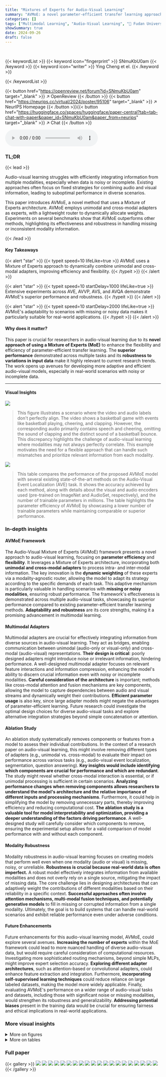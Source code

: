 ```yaml
---
title: "Mixtures of Experts for Audio-Visual Learning"
summary: "AVMoE: a novel parameter-efficient transfer learning approach for audio-visual learning, dynamically allocates expert models (unimodal and cross-modal adapters) based on task demands, achieving superi..."
categories: []
tags: ["Multimodal Learning", "Audio-Visual Learning", "🏢 Fudan University",]
showSummary: true
date: 2024-09-26
draft: false
---
```


<br>

{{< keywordList >}}
{{< keyword icon="fingerprint" >}} SNmuKbU0am {{< /keyword >}}
{{< keyword icon="writer" >}} Ying Cheng et el. {{< /keyword >}}
 
{{< /keywordList >}}

{{< button href="https://openreview.net/forum?id=SNmuKbU0am" target="_blank" >}}
↗ OpenReview
{{< /button >}}
{{< button href="https://neurips.cc/virtual/2024/poster/95106" target="_blank" >}}
↗ NeurIPS Homepage
{{< /button >}}{{< button href="https://huggingface.co/spaces/huggingface/paper-central?tab=tab-chat-with-paper&paper_id=SNmuKbU0am&paper_from=neurips" target="_blank" >}}
↗ Chat
{{< /button >}}



<audio controls>
    <source src="https://ai-paper-reviewer.com/SNmuKbU0am/podcast.wav" type="audio/wav">
    Your browser does not support the audio element.
</audio>


### TL;DR


{{< lead >}}

Audio-visual learning struggles with efficiently integrating information from multiple modalities, especially when data is noisy or incomplete. Existing approaches often focus on fixed strategies for combining audio and visual information, leading to suboptimal performance in diverse scenarios. 



This paper introduces AVMoE, a novel method that uses a Mixture of Experts architecture. AVMoE employs unimodal and cross-modal adapters as experts, with a lightweight router to dynamically allocate weights. Experiments on several benchmarks show that AVMoE outperforms other methods, highlighting its effectiveness and robustness in handling missing or inconsistent modality information.

{{< /lead >}}


#### Key Takeaways

{{< alert "star" >}}
{{< typeit speed=10 lifeLike=true >}} AVMoE uses a Mixture of Experts approach to dynamically combine unimodal and cross-modal adapters, improving efficiency and flexibility. {{< /typeit >}}
{{< /alert >}}

{{< alert "star" >}}
{{< typeit speed=10 startDelay=1000 lifeLike=true >}} Extensive experiments across AVE, AVVP, AVS, and AVQA demonstrate AVMoE's superior performance and robustness. {{< /typeit >}}
{{< /alert >}}

{{< alert "star" >}}
{{< typeit speed=10 startDelay=2000 lifeLike=true >}} AVMoE's adaptability to scenarios with missing or noisy data makes it particularly suitable for real-world applications. {{< /typeit >}}
{{< /alert >}}

#### Why does it matter?
This paper is crucial for researchers in audio-visual learning due to its **novel approach of using a Mixture of Experts (MoE)** to enhance the flexibility and efficiency of parameter-efficient transfer learning.  The **superior performance** demonstrated across multiple tasks and its **robustness to variations in input data** make it highly relevant to current research trends.  The work opens up avenues for developing more adaptive and efficient audio-visual models, especially in real-world scenarios with noisy or incomplete data.

------
#### Visual Insights



![](https://ai-paper-reviewer.com/SNmuKbU0am/figures_1_1.jpg)

> This figure illustrates a scenario where the video and audio labels don't perfectly align.  The video shows a basketball game with events like basketball playing, cheering, and clapping. However, the corresponding audio primarily contains speech and cheering, omitting the sound of clapping and the distinct sound of a basketball bounce. This discrepancy highlights the challenge of audio-visual learning where modalities may not always perfectly correlate.  This example motivates the need for a flexible approach that can handle such mismatches and prioritize relevant information from each modality.





![](https://ai-paper-reviewer.com/SNmuKbU0am/tables_6_1.jpg)

> This table compares the performance of the proposed AVMoE model with several existing state-of-the-art methods on the Audio-Visual Event Localization (AVE) task.  It shows the accuracy achieved by each method, along with details about the visual and audio encoders used (pre-trained on ImageNet and AudioSet, respectively), and the number of trainable parameters in millions.  The table highlights the parameter efficiency of AVMoE by showcasing a lower number of trainable parameters while maintaining comparable or superior performance.





### In-depth insights


#### AVMoE Framework
The Audio-Visual Mixture of Experts (AVMoE) framework presents a novel approach to audio-visual learning, focusing on **parameter efficiency** and **flexibility**.  It leverages a Mixture of Experts architecture, incorporating both **unimodal and cross-modal adapters** to process intra- and inter-modal information. The key innovation is the **dynamic weighting** of these experts via a modality-agnostic router, allowing the model to adapt its strategy according to the specific demands of each task. This adaptive mechanism is particularly valuable in handling scenarios with **missing or noisy modalities**, ensuring robust performance. The framework's effectiveness is demonstrated across multiple audio-visual tasks, showcasing its superior performance compared to existing parameter-efficient transfer learning methods.  **Adaptability and robustness** are its core strengths, making it a promising advancement in multimodal learning.

#### Multimodal Adapters
Multimodal adapters are crucial for effectively integrating information from diverse sources in audio-visual learning.  They act as bridges, enabling communication between unimodal (audio-only or visual-only) and cross-modal (audio-visual) representations.  **Their design is critical**: poorly designed adapters might introduce noise or irrelevant information, hindering performance.  A well-designed multimodal adapter focuses on relevant feature interactions and information compression, enhancing the model's ability to discern crucial information even with noisy or incomplete modalities. **Careful consideration of the architecture** is important; methods like cross-modal attention and fusion mechanisms are key components, allowing the model to capture dependencies between audio and visual streams and dynamically weight their contributions.  **Efficient parameter usage** is also key, since large adapter models might negate the advantages of parameter-efficient learning.  Future research could investigate the optimal design choices for diverse audio-visual tasks and explore alternative integration strategies beyond simple concatenation or attention.

#### Ablation Study
An ablation study systematically removes components or features from a model to assess their individual contributions.  In the context of a research paper on audio-visual learning, this might involve removing different types of adapters (e.g., unimodal vs. cross-modal) to evaluate their impact on performance across various tasks (e.g., audio-visual event localization, segmentation, question answering).  **Key insights would include identifying which components are crucial for performance and which are redundant**.  The study might reveal whether cross-modal interaction is essential, or if unimodal processing is sufficient in certain scenarios.  **Analyzing performance changes when removing components allows researchers to understand the model's architecture and the relative importance of different inputs and processing mechanisms**.  Furthermore, it could help in simplifying the model by removing unnecessary parts, thereby improving efficiency and reducing computational cost.  **The ablation study is a valuable tool for model interpretability and optimization, providing a deeper understanding of the factors driving performance**.  A well-designed study will carefully consider which components to remove, ensuring the experimental setup allows for a valid comparison of model performance with and without each component.

#### Modality Robustness
Modality robustness in audio-visual learning focuses on creating models that perform well even when one modality (audio or visual) is missing, noisy, or unreliable.  **Robustness is crucial because real-world data is often imperfect.** A robust model effectively integrates information from available modalities and does not overly rely on a single source, mitigating the impact of missing data.  The core challenge lies in designing architectures that can adaptively weight the contributions of different modalities based on their reliability in a specific context.  **Successful approaches often involve attention mechanisms, multi-modal fusion techniques, and potentially generative models** to fill in missing or corrupted information from a single modality.  Ultimately, the goal is to build systems that can handle real-world scenarios and exhibit reliable performance even under adverse conditions.

#### Future Enhancements
Future enhancements for this audio-visual learning model, AVMoE, could explore several avenues. **Increasing the number of experts** within the MoE framework could lead to more nuanced handling of diverse audio-visual data, but would require careful consideration of computational resources.  Investigating more sophisticated routing mechanisms, beyond simple MLPs, might improve expert selection accuracy.  **Exploring different adapter architectures**, such as attention-based or convolutional adapters, could enhance feature extraction and integration.  Furthermore, **incorporating self-supervised learning techniques** could reduce reliance on large labeled datasets, making the model more widely applicable.  Finally, evaluating AVMoE's performance on a wider range of audio-visual tasks and datasets, including those with significant noise or missing modalities, would strengthen its robustness and generalizability.  **Addressing potential biases** present in the training data would be crucial for ensuring fairness and ethical implications in real-world applications.


### More visual insights

<details>
<summary>More on figures
</summary>


![](https://ai-paper-reviewer.com/SNmuKbU0am/figures_3_1.jpg)

> This figure illustrates the architecture of the Audio-Visual Mixture of Experts (AVMoE) model.  The AVMoE module takes visual and audio tokens as input, processes them through frozen pre-trained transformer encoders, and then uses a router to dynamically allocate weights to two types of adapters: unimodal and cross-modal. The unimodal adapters process information within a single modality (audio or visual), while the cross-modal adapters integrate information from both modalities. The output of the AVMoE is a weighted sum of the adapter predictions, effectively combining both unimodal and cross-modal information.


![](https://ai-paper-reviewer.com/SNmuKbU0am/figures_5_1.jpg)

> This figure shows the architecture of the two types of adapters used in the AVMoE model: the cross-modal adapter (CMA) and the unimodal adapter (UA).  The CMA integrates information from both audio and visual modalities through token compression, feature fusion, and a bottleneck block. In contrast, the UA focuses on processing information within a single modality (either audio or visual) using token compression and a self-attention mechanism before passing it through a bottleneck block.  Both adapters aim to enhance the model's ability to process audio and visual inputs effectively, with the CMA handling cross-modal interactions and the UA focusing on intra-modal processing.


![](https://ai-paper-reviewer.com/SNmuKbU0am/figures_8_1.jpg)

> This figure shows qualitative results comparing the performance of the proposed AVMoE model and the DG-SCT baseline on the Audio-Visual Segmentation (AVS) task.  The comparison is done across two settings: S4 (single sound source) and MS3 (multiple sound sources). Each row represents the results from a different method (DG-SCT, AVMoE, Ground Truth).  The columns showcase different video clips, demonstrating how each method segments the visual content based on the corresponding audio cues. The results visually highlight the differences in performance, accuracy, and robustness of the two methods under varying conditions. 


![](https://ai-paper-reviewer.com/SNmuKbU0am/figures_15_1.jpg)

> This figure illustrates how the proposed Audio-Visual Mixture of Experts (AVMoE) model is applied to four different audio-visual tasks: event localization, video parsing, segmentation, and question answering.  Pre-trained visual and audio models are used as the base, with the AVMoE modules (shown in red) added as trainable adapters to enhance performance.  Each task's architecture is slightly modified to suit its specific needs, but the core AVMoE approach remains consistent.


![](https://ai-paper-reviewer.com/SNmuKbU0am/figures_16_1.jpg)

> This figure showcases a qualitative comparison of the AVVP task's results between the proposed AVMoE model and the DG-SCT model.  It presents input video frames, the ground truth (GT) labels for both visual and audio tracks, and the predictions made by both models.  The comparison highlights the ability of AVMoE to more accurately segment and label audio and visual events, especially in cases where the audio and visual information do not perfectly align (e.g., instances where the audio contains speech but the visual track only shows a car).


![](https://ai-paper-reviewer.com/SNmuKbU0am/figures_16_2.jpg)

> This figure illustrates the architecture of the proposed Audio-Visual Mixture of Experts (AVMoE) model.  AVMoE injects trainable adapters into pre-trained models to adapt to audio-visual tasks. The model uses a mixture of experts approach, combining unimodal and cross-modal adapters. A router layer dynamically allocates weights to each expert based on the input. This allows the model to leverage the strengths of each adapter, improving performance in various audio-visual tasks.


![](https://ai-paper-reviewer.com/SNmuKbU0am/figures_17_1.jpg)

> This figure visualizes the learned audio and visual features using t-SNE. Each point represents a feature from an individual audio or visual event, with color indicating its category.  The visualization demonstrates that the features extracted by the proposed AVMoE model are more compact within classes and more distinct between classes, showing that AVMoE learns discriminative features for each modality across audio-visual downstream tasks.  The 'Original' columns show feature visualizations from baseline methods, while the 'Ours' columns show feature visualizations from the AVMoE method. This comparison highlights how AVMoE improves feature representation.


</details>




<details>
<summary>More on tables
</summary>


![](https://ai-paper-reviewer.com/SNmuKbU0am/tables_7_1.jpg)
> This table compares the performance of the proposed AVMoE model with several other state-of-the-art methods on the Audio-Visual Video Parsing (AVVP) task using the LLP dataset. The results are broken down by two evaluation metrics (Type and Event) and two annotation levels (segment-level and event-level).  Each metric shows results for audio (A), visual (V), audio-visual (AV) modalities separately, offering a comprehensive view of the model's performance across different aspects of the AVVP task.

![](https://ai-paper-reviewer.com/SNmuKbU0am/tables_7_2.jpg)
> This table compares the performance of the proposed AVMoE model with several existing state-of-the-art methods on the Audio-Visual Segmentation (AVS) task.  The comparison is made using two different settings of the AVSBench dataset: S4 and MS3.  The S4 setting is for single-sound sources while the MS3 setting is for multiple-sound sources, representing a more challenging scenario. The results are evaluated using the Jaccard Index (MJ) and F-score (MF),  representing region similarity and contour accuracy, respectively.  The table also shows the number of trainable parameters for each model, providing an indication of the model's complexity.

![](https://ai-paper-reviewer.com/SNmuKbU0am/tables_8_1.jpg)
> This table compares the performance of the proposed AVMoE model against several state-of-the-art methods on the MUSIC-AVQA dataset.  The comparison is done across three question types: Audio Question (AQ), Visual Question (VQ), and Audio-Visual Question (AVQ).  The table shows the accuracy achieved by each method for each question type, along with details on the model architecture, including the visual and audio encoders used, the percentage of trainable parameters, and the total number of parameters in millions.

![](https://ai-paper-reviewer.com/SNmuKbU0am/tables_9_1.jpg)
> This table presents the results of ablation studies on the number of experts (cross-modal and unimodal adapters) used in the Audio-Visual Mixture of Experts (AVMoE) model.  It shows how varying the number of each type of adapter affects the performance on three different audio-visual tasks: Audio-Visual Segmentation (AVS) under two settings (S4 and MS3), Audio-Visual Question Answering (AVQA), and Audio-Visual Event Localization (AVE).  The metrics used are Mean Jaccard Index (MJ) and Mean F-score (MF) for AVS, and accuracy for AVQA and AVE. The results illustrate the impact of different expert configurations on model performance and the trade-offs between using more cross-modal versus unimodal adapters. 

![](https://ai-paper-reviewer.com/SNmuKbU0am/tables_9_2.jpg)
> This table presents the results of an ablation study evaluating the performance of the proposed AVMoE model and the baseline DG-SCT model under different modality conditions.  It compares performance on three audio-visual tasks (AVE, AVS, AVQA) when using only visual data (V) versus both audio and visual data (A+V).  The goal is to assess the robustness of each model when one modality is missing. 

</details>




### Full paper

{{< gallery >}}
<img src="https://ai-paper-reviewer.com/SNmuKbU0am/1.png" class="grid-w50 md:grid-w33 xl:grid-w25" />
<img src="https://ai-paper-reviewer.com/SNmuKbU0am/2.png" class="grid-w50 md:grid-w33 xl:grid-w25" />
<img src="https://ai-paper-reviewer.com/SNmuKbU0am/3.png" class="grid-w50 md:grid-w33 xl:grid-w25" />
<img src="https://ai-paper-reviewer.com/SNmuKbU0am/4.png" class="grid-w50 md:grid-w33 xl:grid-w25" />
<img src="https://ai-paper-reviewer.com/SNmuKbU0am/5.png" class="grid-w50 md:grid-w33 xl:grid-w25" />
<img src="https://ai-paper-reviewer.com/SNmuKbU0am/6.png" class="grid-w50 md:grid-w33 xl:grid-w25" />
<img src="https://ai-paper-reviewer.com/SNmuKbU0am/7.png" class="grid-w50 md:grid-w33 xl:grid-w25" />
<img src="https://ai-paper-reviewer.com/SNmuKbU0am/8.png" class="grid-w50 md:grid-w33 xl:grid-w25" />
<img src="https://ai-paper-reviewer.com/SNmuKbU0am/9.png" class="grid-w50 md:grid-w33 xl:grid-w25" />
<img src="https://ai-paper-reviewer.com/SNmuKbU0am/10.png" class="grid-w50 md:grid-w33 xl:grid-w25" />
<img src="https://ai-paper-reviewer.com/SNmuKbU0am/11.png" class="grid-w50 md:grid-w33 xl:grid-w25" />
<img src="https://ai-paper-reviewer.com/SNmuKbU0am/12.png" class="grid-w50 md:grid-w33 xl:grid-w25" />
<img src="https://ai-paper-reviewer.com/SNmuKbU0am/13.png" class="grid-w50 md:grid-w33 xl:grid-w25" />
<img src="https://ai-paper-reviewer.com/SNmuKbU0am/14.png" class="grid-w50 md:grid-w33 xl:grid-w25" />
<img src="https://ai-paper-reviewer.com/SNmuKbU0am/15.png" class="grid-w50 md:grid-w33 xl:grid-w25" />
<img src="https://ai-paper-reviewer.com/SNmuKbU0am/16.png" class="grid-w50 md:grid-w33 xl:grid-w25" />
<img src="https://ai-paper-reviewer.com/SNmuKbU0am/17.png" class="grid-w50 md:grid-w33 xl:grid-w25" />
<img src="https://ai-paper-reviewer.com/SNmuKbU0am/18.png" class="grid-w50 md:grid-w33 xl:grid-w25" />
<img src="https://ai-paper-reviewer.com/SNmuKbU0am/19.png" class="grid-w50 md:grid-w33 xl:grid-w25" />
<img src="https://ai-paper-reviewer.com/SNmuKbU0am/20.png" class="grid-w50 md:grid-w33 xl:grid-w25" />
{{< /gallery >}}